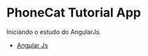 # PhoneCat Tutorial App

Iniciando o estudo do AngularJs.


- [Angular Js](https://docs.angularjs.org/tutorial)
